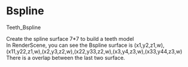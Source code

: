 # Bspline
Teeth_Bspline

Create the spline surface 7*7 to build a teeth model   
In RenderScene, you can see the Bspline surface is (x1,y2,z1,w),(x11,y22,z1,w),(x2,y3,z2,w),(x22,y33,z2,w),(x3,y4,z3,w),(x33,y44,z3,w)   
There is a overlap between the last two surface.